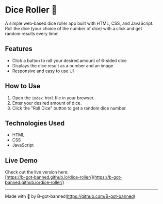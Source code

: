 # Dice Roller 🎲

A simple web-based dice roller app built with HTML, CSS, and JavaScript.  
Roll the dice (your choice of the number of dice) with a click and get random results every time!

## Features

- Click a button to roll your desired amount of 6-sided dice  
- Displays the dice result as a number and an image  
- Responsive and easy to use UI  

## How to Use

1. Open the `index.html` file in your browser.
2. Enter your desired amount of dice.
3. Click the "Roll Dice" button to get a random dice number.  

## Technologies Used

- HTML  
- CSS  
- JavaScript  

## Live Demo

Check out the live version here:  
[https://b-got-banned.github.io/dice-roller/](https://b-got-banned.github.io/dice-roller/)

---

Made with 💜 by B-got-banned(https://github.com/B-got-banned)
